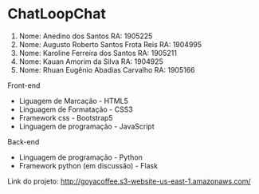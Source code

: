 # ChatLoopChat

1. Nome: Anedino dos Santos RA: 1905225
2. Nome: Augusto Roberto Santos Frota Reis RA: 1904995
3. Nome: Karoline Ferreira dos Santos RA: 1905211
4. Nome: Kauan Amorim da Silva RA: 1904925
5. Nome: Rhuan Eugênio Abadias Carvalho RA: 1905166

Front-end
- Liguagem de Marcação - HTML5
- Linguagem de Formatação - CSS3
- Framework css - Bootstrap5
- Linguagem de programação - JavaScript

Back-end
- Linguagem de programação - Python
- Framework python (em discussão) - Flask

Link do projeto: http://goyacoffee.s3-website-us-east-1.amazonaws.com/

